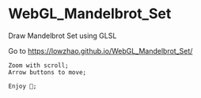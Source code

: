 # WebGL_Mandelbrot_Set
Draw Mandelbrot Set using GLSL

Go to https://lowzhao.github.io/WebGL_Mandelbrot_Set/
```
Zoom with scroll;
Arrow buttons to move;

Enjoy 🤣;
```
